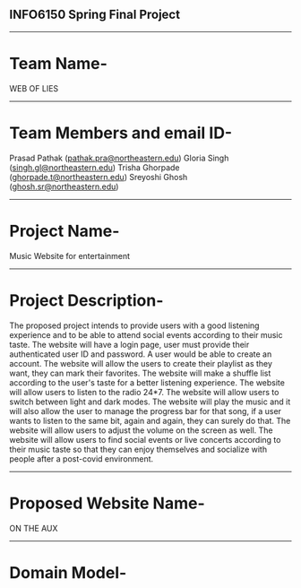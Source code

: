 ## INFO6150 Spring Final Project

--------------------------------------------------

# Team Name- 
WEB OF LIES

---------------------------------------------------

# Team Members and email ID-
Prasad Pathak  (pathak.pra@northeastern.edu)
Gloria Singh   (singh.gl@northeastern.edu)
Trisha Ghorpade (ghorpade.t@northeastern.edu)
Sreyoshi Ghosh (ghosh.sr@northeastern.edu)

----------------------------------------------------

# Project Name-
Music Website for entertainment

---------------------------------------------------

# Project Description-

The proposed project intends to provide users with a good listening experience and to be able to attend social events according to their music taste. The website will have a login page, user must provide their authenticated user ID and password. A user would be able to create an account. The website will allow the users to create their playlist as they want, they can mark their favorites. The website will make a shuffle list according to the user's taste for a better listening experience. The website will allow users to listen to the radio 24*7.  The website will allow users to switch between light and dark modes. The website will play the music and it will also allow the user to manage the progress bar for that song, if a user wants to listen to the same bit, again and again, they can surely do that. The website will allow users to adjust the volume on the screen as well. The website will allow users to find social events or live concerts according to their music taste so that they can enjoy themselves and socialize with people after a post-covid environment.

---------------------------------------------------
# Proposed Website Name-

ON THE AUX

---------------------------------------------------------

# Domain Model-







